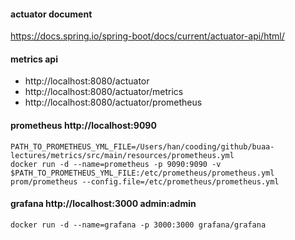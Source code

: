#### actuator document
https://docs.spring.io/spring-boot/docs/current/actuator-api/html/

#### metrics api
- http://localhost:8080/actuator
- http://localhost:8080/actuator/metrics
- http://localhost:8080/actuator/prometheus


#### prometheus http://localhost:9090
```
PATH_TO_PROMETHEUS_YML_FILE=/Users/han/cooding/github/buaa-lectures/metrics/src/main/resources/prometheus.yml
docker run -d --name=prometheus -p 9090:9090 -v $PATH_TO_PROMETHEUS_YML_FILE:/etc/prometheus/prometheus.yml prom/prometheus --config.file=/etc/prometheus/prometheus.yml
```


#### grafana http://localhost:3000 admin:admin
```
docker run -d --name=grafana -p 3000:3000 grafana/grafana
```
